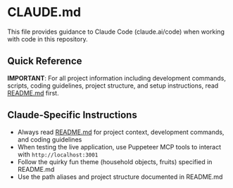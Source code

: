# CLAUDE.md

This file provides guidance to Claude Code (claude.ai/code) when working with code in this repository.

## Quick Reference

**IMPORTANT**: For all project information including development commands, scripts, coding guidelines, project structure, and setup instructions, read [README.md](./README.md) first.

## Claude-Specific Instructions

- Always read [README.md](./README.md) for project context, development commands, and coding guidelines
- When testing the live application, use Puppeteer MCP tools to interact with `http://localhost:3001`
- Follow the quirky fun theme (household objects, fruits) specified in README.md
- Use the path aliases and project structure documented in README.md
